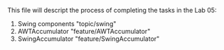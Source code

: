 This file will descript the process of completing the tasks in the Lab 05:
1. Swing components "topic/swing"
2. AWTAccumulator "feature/AWTAccumulator"
3. SwingAccumulator "feature/SwingAccumulator"